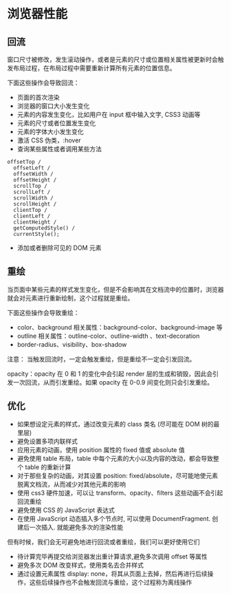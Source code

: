 # 浏览器性能

## 回流

窗口尺寸被修改，发生滚动操作，或者是元素的尺寸或位置相关属性被更新时会触发布局过程，在布局过程中需要重新计算所有元素的位置信息。

下面这些操作会导致回流：

- 页面的首次渲染
- 浏览器的窗口大小发生变化
- 元素的内容发生变化，比如用户在 input 框中输入文字, CSS3 动画等
- 元素的尺寸或者位置发生变化
- 元素的字体大小发生变化
- 激活 CSS 伪类，:hover
- 查询某些属性或者调用某些方法

```text
offsetTop /
  offsetLeft /
  offsetWidth /
  offsetHeight /
  scrollTop /
  scrollLeft /
  scrollWidth /
  scrollHeight /
  clientTop /
  clientLeft /
  clientHeight /
  getComputedStyle() /
  currentStyle();
```

- 添加或者删除可见的 DOM 元素

## 重绘

当页面中某些元素的样式发生变化，但是不会影响其在文档流中的位置时，浏览器就会对元素进行重新绘制，这个过程就是重绘。

下面这些操作会导致重绘：

- color、background 相关属性：background-color、background-image 等
- outline 相关属性：outline-color、outline-width 、text-decoration
- border-radius、visibility、box-shadow

注意： 当触发回流时，一定会触发重绘，但是重绘不一定会引发回流。

opacity：opacity 在 0 和 1 的变化中会引起 render 层的生成和销毁，因此会引发一次回流，从而引发重绘。如果 opacity 在 0-0.9
间变化则只会引发重绘。

## 优化

- 如果想设定元素的样式，通过改变元素的 class 类名 (尽可能在 DOM 树的最里层)
- 避免设置多项内联样式
- 应用元素的动画，使用 position 属性的 fixed 值或 absolute 值
- 避免使用 table 布局，table 中每个元素的大小以及内容的改动，都会导致整个 table 的重新计算
- 对于那些复杂的动画，对其设置 position: fixed/absolute，尽可能地使元素脱离文档流，从而减少对其他元素的影响
- 使用 css3 硬件加速，可以让 transform、opacity、filters 这些动画不会引起回流重绘
- 避免使用 CSS 的 JavaScript 表达式
- 在使用 JavaScript 动态插入多个节点时, 可以使用 DocumentFragment. 创建后一次插入. 就能避免多次的渲染性能

但有时候，我们会无可避免地进行回流或者重绘，我们可以更好使用它们

- 待计算完毕再提交给浏览器发出重计算请求,避免多次调用 offset 等属性
- 避免多次 DOM 改变样式，使用类名去合并样式
- 通过设置元素属性 display: none，将其从页面上去掉，然后再进行后续操作，这些后续操作也不会触发回流与重绘，这个过程称为离线操作
